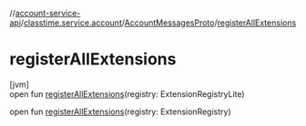 //[account-service-api](../../../index.md)/[classtime.service.account](../index.md)/[AccountMessagesProto](index.md)/[registerAllExtensions](register-all-extensions.md)

# registerAllExtensions

[jvm]\
open fun [registerAllExtensions](register-all-extensions.md)(registry: ExtensionRegistryLite)

open fun [registerAllExtensions](register-all-extensions.md)(registry: ExtensionRegistry)
